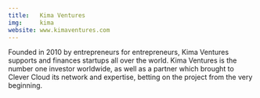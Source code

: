 ```yaml
---
title:   Kima Ventures
img:     kima
website: www.kimaventures.com
---
```

Founded in 2010 by entrepreneurs for entrepreneurs, Kima Ventures supports and
finances startups all over the world.
Kima Ventures is the number one investor worldwide, as well as a partner
which brought to Clever Cloud its network and expertise, betting on the project
from the very beginning.
